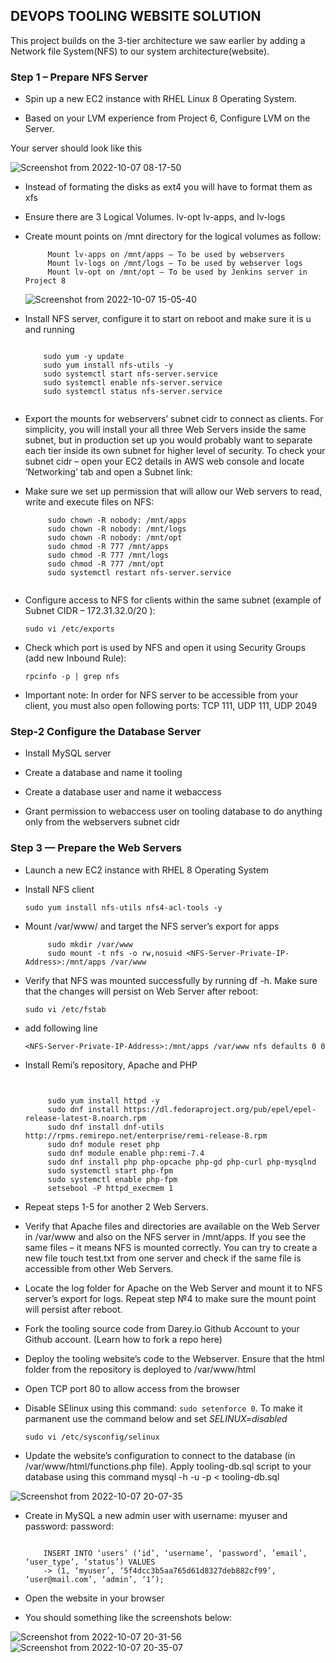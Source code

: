 ## DEVOPS TOOLING WEBSITE SOLUTION
This project builds on the 3-tier architecture we saw earlier by adding a Network file System(NFS) to our system architecture(website). 

### Step 1 – Prepare NFS Server

- Spin up a new EC2 instance with RHEL Linux 8 Operating System.

- Based on your LVM experience from Project 6, Configure LVM on the Server.

Your server should look like this

![Screenshot from 2022-10-07 08-17-50](https://user-images.githubusercontent.com/23356682/194641660-4dda9633-3280-4ef6-bd46-d8ee8dc1fdc2.png)


- Instead of formating the disks as ext4 you will have to format them as xfs

- Ensure there are 3 Logical Volumes. lv-opt lv-apps, and lv-logs

- Create mount points on /mnt directory for the logical volumes as follow:

  ```  
       Mount lv-apps on /mnt/apps – To be used by webservers
       Mount lv-logs on /mnt/logs – To be used by webserver logs
       Mount lv-opt on /mnt/opt – To be used by Jenkins server in Project 8
  
  ```
  
  ![Screenshot from 2022-10-07 15-05-40](https://user-images.githubusercontent.com/23356682/194642030-a4eeb6f0-bac3-4edb-8267-93ad52a7e22c.png)

  
  
- Install NFS server, configure it to start on reboot and make sure it is u and running

  ```  
  
      sudo yum -y update
      sudo yum install nfs-utils -y
      sudo systemctl start nfs-server.service
      sudo systemctl enable nfs-server.service
      sudo systemctl status nfs-server.service
  
  
  ```
  
- Export the mounts for webservers’ subnet cidr to connect as clients. For simplicity, you will install your all three Web Servers inside the same subnet, but in         production set up you would probably want to separate each tier inside its own subnet for higher level of security.
  To check your subnet cidr – open your EC2 details in AWS web console and locate ‘Networking’ tab and open a Subnet link: 
  
  
- Make sure we set up permission that will allow our Web servers to read, write and execute files on NFS:

  ```
       sudo chown -R nobody: /mnt/apps
       sudo chown -R nobody: /mnt/logs
       sudo chown -R nobody: /mnt/opt
       sudo chmod -R 777 /mnt/apps
       sudo chmod -R 777 /mnt/logs
       sudo chmod -R 777 /mnt/opt
       sudo systemctl restart nfs-server.service
       
  ```
  
- Configure access to NFS for clients within the same subnet (example of Subnet CIDR – 172.31.32.0/20 ):


  `sudo vi /etc/exports`
  
  
- Check which port is used by NFS and open it using Security Groups (add new Inbound Rule):

  `rpcinfo -p | grep nfs`
 
 
- Important note: In order for NFS server to be accessible from your client, you must also open following ports: TCP 111, UDP 111, UDP 2049
  
  

### Step-2 Configure the Database Server

- Install MySQL server

- Create a database and name it tooling

- Create a database user and name it webaccess

- Grant permission to webaccess user on tooling database to do anything only from the webservers subnet cidr



### Step 3 — Prepare the Web Servers

- Launch a new EC2 instance with RHEL 8 Operating System

- Install NFS client

  `sudo yum install nfs-utils nfs4-acl-tools -y`
  
- Mount /var/www/ and target the NFS server’s export for apps

  ```  
       sudo mkdir /var/www
       sudo mount -t nfs -o rw,nosuid <NFS-Server-Private-IP-Address>:/mnt/apps /var/www
  
  ```
  
- Verify that NFS was mounted successfully by running df -h. Make sure that the changes will persist on Web Server after reboot:

  `sudo vi /etc/fstab`
   
- add following line

  `<NFS-Server-Private-IP-Address>:/mnt/apps /var/www nfs defaults 0 0`
  
- Install Remi’s repository, Apache and PHP


  ```
       
       
       sudo yum install httpd -y
       sudo dnf install https://dl.fedoraproject.org/pub/epel/epel-release-latest-8.noarch.rpm
       sudo dnf install dnf-utils http://rpms.remirepo.net/enterprise/remi-release-8.rpm
       sudo dnf module reset php
       sudo dnf module enable php:remi-7.4
       sudo dnf install php php-opcache php-gd php-curl php-mysqlnd
       sudo systemctl start php-fpm
       sudo systemctl enable php-fpm
       setsebool -P httpd_execmem 1
  ```
  
- Repeat steps 1-5 for another 2 Web Servers.

- Verify that Apache files and directories are available on the Web Server in /var/www and also on the NFS server in /mnt/apps. If you see the same files – it means     NFS is mounted correctly. You can try to create a new file touch test.txt from one server and check if the same file is accessible from other Web Servers.


- Locate the log folder for Apache on the Web Server and mount it to NFS server’s export for logs. Repeat step №4 to make sure the mount point will persist after         reboot.

- Fork the tooling source code from Darey.io Github Account to your Github account. (Learn how to fork a repo here)

- Deploy the tooling website’s code to the Webserver. Ensure that the html folder from the repository is deployed to /var/www/html


- Open TCP port 80 to allow access from the browser

- Disable SElinux using this command: `sudo setenforce 0`. To make it parmanent use the command below and set *SELINUX=disabled*

  `sudo vi /etc/sysconfig/selinux`
  
- Update the website’s configuration to connect to the database (in /var/www/html/functions.php file). Apply tooling-db.sql script to your database using this command   mysql -h <databse-private-ip> -u <db-username> -p <db-pasword> < tooling-db.sql

![Screenshot from 2022-10-07 20-07-35](https://user-images.githubusercontent.com/23356682/194642703-4aee11f8-ed4a-402f-8826-f3b719cfc32e.png)

- Create in MySQL a new admin user with username: myuser and password: password:

  ```
      
      INSERT INTO ‘users’ (‘id’, ‘username’, ‘password’, ’email’, ‘user_type’, ‘status’) VALUES
      -> (1, ‘myuser’, ‘5f4dcc3b5aa765d61d8327deb882cf99’, ‘user@mail.com’, ‘admin’, ‘1’);
  ```
  
- Open the website in your browser
  
- You should something like the screenshots below:
  
![Screenshot from 2022-10-07 20-31-56](https://user-images.githubusercontent.com/23356682/194642838-dc4078d8-9fd4-4dc6-b28c-cda751edc976.png)
![Screenshot from 2022-10-07 20-35-07](https://user-images.githubusercontent.com/23356682/194642842-7804887b-646d-4c71-8971-45016b44d986.png)
  
